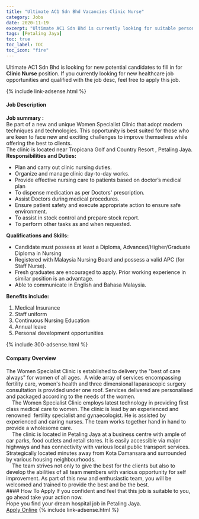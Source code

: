 ```yaml
---
title: "Ultimate AC1 Sdn Bhd Vacancies Clinic Nurse" 
category: Jobs 
date: 2020-11-19 
excerpt: "Ultimate AC1 Sdn Bhd is currently looking for suitable person to fill in the Clinic Nurse which positioned at Petaling Jaya" 
tags: [Petaling Jaya] 
toc: true 
toc_label: TOC 
toc_icon: "fire" 
--- 
```


<p>Ultimate AC1 Sdn Bhd is looking for new potential candidates to fill in for <b>Clinic Nurse</b> position. If you currently looking for new healthcare job opportunities and qualified with the job desc, feel free to apply this job.
</p>{% include link-adsense.html %} 
<div><div><div><h4>Job Description</h4></div></div><div><div><span><div><div><strong>Job summary :</strong></div><div>Be part of a new and unique Women Specialist Clinic that adopt modern techniques and technologies. This opportunity is best suited for those who are keen to face new and exciting challenges to improve themselves while offering the best to clients.</div><div>The clinic is located near Tropicana Golf and Country Resort , Petaling Jaya.</div><div><strong>Responsibilities and Duties:</strong></div><ul><li>Plan and carry out clinic nursing duties.</li><li>Organize and manage clinic day-to-day works.</li><li>Provide effective nursing care to patients based on doctor&#8217;s medical plan</li><li>To dispense medication as per Doctors' prescription.</li><li>Assist Doctors during medical procedures.</li><li>Ensure patient safety and execute appropriate action to ensure safe environment.</li><li>To assist in stock control and prepare stock report.</li><li>To perform other tasks as and when requested.</li></ul><div><strong>Qualifications and Skills:</strong></div><ul><li>Candidate must possess at least a Diploma, Advanced/Higher/Graduate Diploma in Nursing</li><li>Registered with Malaysia Nursing Board and possess a valid APC (for Staff Nurse).</li><li>Fresh graduates are encouraged to apply. Prior working experience in similar position is an advantage.</li><li>Able to communicate in English and Bahasa Malaysia.</li></ul><div><strong>Benefits include:</strong></div><ol><li>Medical Insurance</li><li>Staff uniform</li><li>Continuous Nursing Education</li><li>Annual leave</li><li>Personal development opportunities</li></ol></div></span></div></div></div> 
{% include 300-adsense.html %} 
<div><div><div><h4>Company Overview</h4></div></div><div><div><span><div><div>
<div>The Women Specialist Clinic is established to delivery the "best of care always" for women of all ages.&#160; A wide array of services encompassing fertility care, women's health and three dimensional laparascopic surgery consultation is provided under one roof.&#160;Services delivered are personalised and packaged according to the needs of the women.</div>
<div>&#160;&#160; &#160;The Women Specialist Clinic employs latest technology in providing first class medical care to women.&#160;The clinic is lead by an experienced and renowned&#160; fertility specialist and gynaecologist. He is assisted by experienced and caring nurses. The team works together hand in hand to provide a wholesome care.</div>
<div>&#160;&#160; &#160;The clinic is located in Petaling Jaya at a business centre with ample of car parks, food outlets and retail stores. It is easily accessible via major highways and has connectivity with various local public transport services. Strategically located minutes away from Kota Damansara and surrounded by various housing neighbourhoods.</div>
<div>&#160;&#160; &#160;The team strives not only to give the best for the clients but also to develop the abilities of all team members with various opportunity for self improvement.&#160;As part of this new and enthusiastic team, you will be welcomed and trained to provide the best and be the best.&#160;</div>
</div></div></span></div></div></div> 
#### How To Apply 
If you confident and feel that this job is suitable to you, go ahead take your action now. <br/> 
Hope you find your dream hospital job in Petaling Jaya. <br/> 
<a href="https://www.jobstreet.com.my/en/job/clinic-nurse-4427067?jobId=jobstreet-my-job-4427067&sectionRank=28&token=0~b6067a6c-f028-43c8-9f88-ef3f8fa9ed94&fr=SRP%20View%20In%20New%20Ta" class="btn btn--warning" target="_blank" rel="nofollow noopenner">Apply Online</a> 
{% include link-adsense.html %} 
